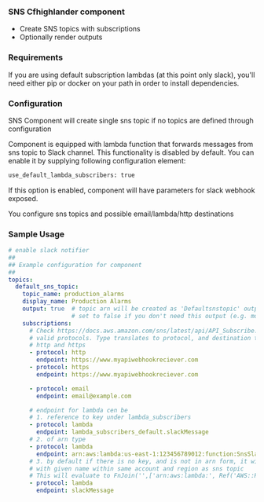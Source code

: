 ### SNS Cfhighlander component

- Create SNS topics with subscriptions
- Optionally render outputs 


### Requirements

If you are using default subscription lambdas (at this point only slack), you'll need either
pip or docker on your path in order to install dependencies. 


### Configuration

SNS Component will create single sns topic if no topics are defined through configuration

Component is equipped with lambda function that forwards messages from sns topic to Slack channel.
This functionality is disabled by default. You can enable it by supplying following configuration element:

```bash
use_default_lambda_subscribers: true
``` 

If this option is enabled, component will have parameters for slack webhook exposed. 

You configure sns topics and possible email/lambda/http destinations

### Sample Usage

```yaml
# enable slack notifier
##
## Example configuration for component
##
topics:
  default_sns_topic:
    topic_name: production_alarms
    display_name: Production Alarms
    output: true  # topic arn will be created as 'Defaultsnstopic' output (capatilized, with removed underscores and slashes)
                  # set to false if you don't need this output (e.g. more than 60 topics / outputs)
    subscriptions:
      # Check https://docs.aws.amazon.com/sns/latest/api/API_Subscribe.html for
      # valid protocols. Type translates to protocol, and destination to endpoint
      # http and https
      - protocol: http
        endpoint: https://www.myapiwebhookreciever.com
      - protocol: https
        endpoint: https://www.myapiwebhookreciever.com

      - protocol: email
        endpoint: email@example.com

      # endpoint for lambda cen be
      # 1. reference to key under lambda_subscribers
      - protocol: lambda
        endpoint: lambda_subscribers_default.slackMessage
      # 2. of arn type
      - protocol: lambda
        endpoint: arn:aws:lambda:us-east-1:123456789012:function:SnsSlackMesasge
      # 3. by default if there is no key, and is not in arn form, it will just try to use function
      # with given name within same account and region as sns topic
      # This will evaluate to FnJoin('',['arn:aws:lambda:', Ref('AWS::Region'), ':', Ref('AWS::Account'), ':function:slackMessage' ])
      - protocol: lambda
        endpoint: slackMessage

```